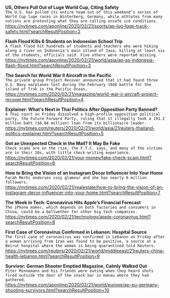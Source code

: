 **US, Others Pull Out of Luge World Cup, Citing Safety**\
`The U.S. has pulled its entire team out of this weekend’s series of World Cup luge races in Winterberg, Germany, while athletes from many nations are protesting what they are calling unsafe ice conditions.`\
https://nytimes.com/aponline/2020/02/21/sports/ap-lug-luge-track-safety.html?searchResultPosition=2

**Flash Flood Kills 6 Students on Indonesian School Trip**\
`A flash flood hit hundreds of students and teachers who were hiking along a river on Indonesia's main island of Java, killing at least six of the students, officials said. Five others were reported missing.`\
https://nytimes.com/aponline/2020/02/21/world/asia/ap-as-indonesia-flash-flood.html?searchResultPosition=3

**The Search for World War II Aircraft in the Pacific**\
`The private group Project Recover announced that it had found three U.S. Navy warplanes lost during the February 1944 battle for the island of Truk in the Pacific Ocean.`\
https://nytimes.com/2020/02/21/magazine/world-war-ii-aircraft-project-recover.html?searchResultPosition=4

**Explainer: What's Next in Thai Politics After Opposition Party Banned?**\
`A Thai court on Friday dissolved a high-profile opposition political party, the Future Forward Party, ruling that it illegally took a 191.2 million baht ($6.04 million) loan from its billionaire leader.`\
https://nytimes.com/reuters/2020/02/21/world/asia/21reuters-thailand-politics-explainer.html?searchResultPosition=5

**Got an Unexpected Check in the Mail? It May Be Fake**\
`Check scams are on the rise, the F.T.C. says, and many of the victims are in their 20s, with little check-writing experience.`\
https://nytimes.com/2020/02/21/your-money/fake-check-scam.html?searchResultPosition=6

**How to Bring the Vision of an Instagram Decor Influencer Into Your Home**\
`Farah Merhi endorses cozy glamour and she has nearly 6 million followers.`\
https://nytimes.com/2020/02/21/realestate/how-to-bring-the-vision-of-an-instagram-decor-influencer-into-your-home.html?searchResultPosition=7

**The Week in Tech: Coronavirus Hits Apple’s Financial Forecast**\
`The iPhone maker, which depends on both factories and consumers in China, could be a bellwether for other big tech companies.`\
https://nytimes.com/2020/02/21/technology/apple-coronavirus.html?searchResultPosition=8

**First Case of Coronavirus Confirmed in Lebanon: Hospital Source**\
`The first case of coronavirus was confirmed in Lebanon on Friday after a woman arriving from Iran was found to be positive, a source at a Beirut hospital where the woman is being quarantined told Reuters.`\
https://nytimes.com/reuters/2020/02/21/world/middleeast/21reuters-china-health-lebanon.html?searchResultPosition=9

**Survivor: German Shooter Emptied Magazine, Calmly Walked Out**\
`Piter Minnemann and his friends were eating when they heard shots fired outside the door of the snack bar in Hanau where they had gathered.`\
https://nytimes.com/aponline/2020/02/21/world/europe/ap-eu-germany-shooting-survivors.html?searchResultPosition=10

